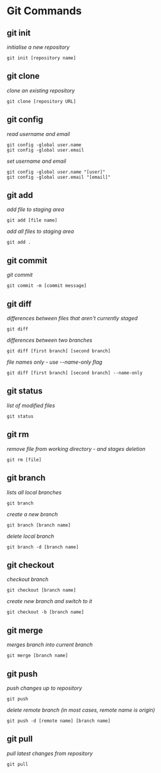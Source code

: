 # Git Commands

## git init

_initialise a new repository_

    git init [repository name]

## git clone

_clone an existing repository_

    git clone [repository URL]

## git config

_read username and email_

    git config -global user.name
    git config -global user.email

_set username and email_

    git config -global user.name "[user]"
    git config -global user.email "[email]"

## git add

_add file to staging area_

    git add [file name]

_add all files to staging area_

    git add .

## git commit

_git commit_

    git commit -m [commit message]

## git diff

_differences between files that aren't currently staged_

    git diff

_differences between two branches_

    git diff [first branch] [second branch]

_file names only - use --name-only flag_

    git diff [first branch] [second branch] --name-only

## git status

_list of modified files_

    git status

## git rm

_remove file from working directory - and stages deletion_

    git rm [file]

## git branch

_lists all local branches_

    git branch

_create a new branch_

    git branch [branch name]

_delete local branch_

    git branch -d [branch name]

## git checkout

_checkout branch_

    git checkout [branch name]

_create new branch and switch to it_

    git checkout -b [branch name]

## git merge

_merges branch into current branch_

    git merge [branch name]

## git push

_push changes up to repository_

    git push

_delete remote branch (in most cases, remote name is origin)_

    git push -d [remote name] [branch name]

## git pull

_pull latest changes from repository_

    git pull
